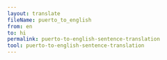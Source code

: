 ```yaml
---
layout: translate
fileName: puerto_to_english
from: en
to: hi
permalink: puerto-to-english-sentence-translation
tool: puerto-to-english-sentence-translation
---
```

